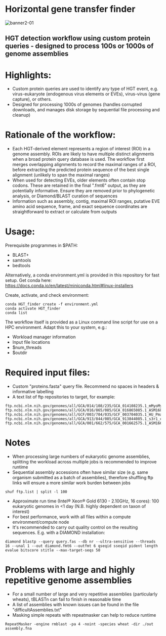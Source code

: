 # Horizontal gene transfer finder

![banner2-01](https://user-images.githubusercontent.com/27350062/201880841-6cc0cf34-e26a-4d69-9c52-9fbf2c1d0cd6.png)

## HGT detection workflow using custom protein queries - designed to process 100s or 1000s of genome assemblies

# Highlights:

- Custom protein queries are used to identify any type of HGT event, e.g. virus-eukaryote (endogenous virus elements or EVEs), virus-virus (gene capture), or others. 
- Designed for processing 1000s of genomes (handles corrupted downloads, and manages disk storage by sequential file processing and cleanup)

# Rationale of the workflow:

- Each HGT-derived element represents a region of interest (ROI) in a genome assembly. ROIs are likely to have multiple distinct alignments when a broad protein query database is used. The workflow first merges overlapping alignments to record the maximal ranges of a ROI, before extracting the predicted protein sequence of the best single alignment (unlikely to span the maximal ranges)
- When used for detecting EVEs, older elements often contain stop codons. These are retained in the final ".fmt6" output, as they are potentially informative. Ensure they are removed prior to phylogenetic analysis, or Diamond/BLAST curation of sequences
- Information such as assembly, contig, maximal ROI ranges, putative EVE amino acid sequence, frame, and exact sequence coordinates are straightforward to extract or calculate from outputs

# Usage:

Prerequisite programmes in $PATH:
- BLAST+
- samtools
- bedtools

Alternatively, a conda environment.yml is provided in this repository for fast setup.
Get conda here:
https://docs.conda.io/en/latest/miniconda.html#linux-installers

Create, activate, and check environment:
```
conda HGT_finder create -f environment.yml
conda activate HGT_finder
conda list
```

The workflow itself is provided as a Linux command line script for use on a HPC environment. Adapt this to your system, e.g.:
- Workload manager information
- Input file locations
- $num_threads
- $outdir

# Required input files:
- Custom "proteins.fasta" query file. Recommend no spaces in headers & informative labelling
- A text list of ftp repositories to target, for example:
```
ftp.ncbi.nlm.nih.gov/genomes/all/GCA/014/108/235/GCA_014108235.1_mMyoMyo1.p
ftp.ncbi.nlm.nih.gov/genomes/all/GCA/016/865/085/GCA_016865085.1_ASM1686508v1
ftp.ncbi.nlm.nih.gov/genomes/all/GCF/003/704/035/GCF_003704035.1_HU_Pman_2.1.3
ftp.ncbi.nlm.nih.gov/genomes/all/GCA/913/844/085/GCA_913844085.1_s3r1_clone4_genome
ftp.ncbi.nlm.nih.gov/genomes/all/GCA/001/662/575/GCA_001662575.1_ASM166257v1 
```

# Notes
- When processing large numbers of eukaryotic genome assemblies, splitting the workload across multiple jobs is recommended to improve runtime
- Sequential assembly accessions often have similar size (e.g. same organism submitted as a batch of assemblies), therefore shuffling ftp links will ensure a more similar work burden between jobs
```
shuf ftp.list | split -l 100
```
- Approximate run time (Intel® Xeon® Gold 6130 - 2.10GHz, 16 cores): 100 eukaryotic genomes in <1 day (N.B. highly dependent on taxon of interest)
- For best performance, work with all files within a compute environment/compute node
- It's recommended to carry out quality control on the resulting sequences. E.g. with a DIAMOND installation:
```
diamond blastp --query query.fas --db nr --ultra-sensitive --threads 16 --unal 1 --out diamond.fmt6 --outfmt 6 qseqid sseqid pident length evalue bitscore stitle --max-target-seqs 50
```

# Problems with large and highly repetitive genome assemblies
- For a small number of large and very repetitive assemblies (particularly wheats), tBLASTn can fail to finish in reasonable time
- A list of assemblies with known issues can be found in the file "difficultAssemblies.txt"
- Masking simple repeats with repeatmasker can help to reduce runtime
```
RepeatMasker -engine rmblast -pa 4 -noint -species wheat -dir ./out assembly.fna
```
